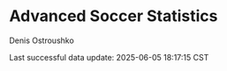 # Advanced Soccer Statistics
Denis Ostroushko

<!-- gfm -->

Last successful data update: 2025-06-05 18:17:15 CST
